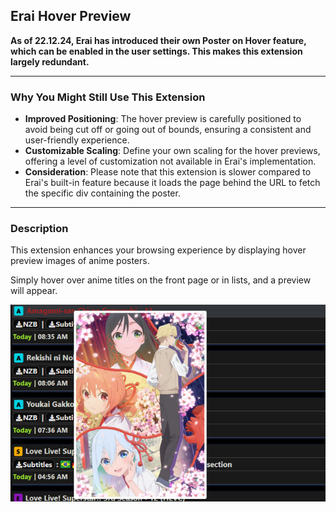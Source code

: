 ## Erai Hover Preview

**As of 22.12.24, Erai has introduced their own Poster on Hover feature, which can be enabled in the user settings. This makes this extension largely redundant.**

---

### Why You Might Still Use This Extension
- **Improved Positioning**: The hover preview is carefully positioned to avoid being cut off or going out of bounds, ensuring a consistent and user-friendly experience.
- **Customizable Scaling**: Define your own scaling for the hover previews, offering a level of customization not available in Erai's implementation.
- **Consideration**: Please note that this extension is slower compared to Erai's built-in feature because it loads the page behind the URL to fetch the specific div containing the poster.

---

### Description
This extension enhances your browsing experience by displaying hover preview images of anime posters.

Simply hover over anime titles on the front page or in lists, and a preview will appear.

![Example of Hover Preview](./assets/hover-preview-example.png)

